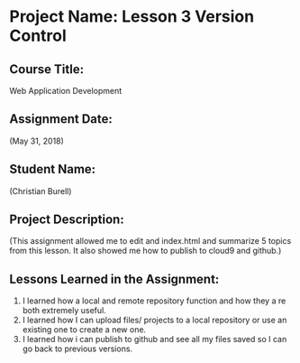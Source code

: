 # Project Name:  Lesson 3 Version Control


## Course Title:
Web Application Development

## Assignment Date:  
(May 31, 2018)

## Student Name:  
(Christian Burell)

## Project Description:
(This assignment allowed me to edit and index.html and summarize 5 topics from this lesson. It also showed me how to publish to cloud9 and github.)

## Lessons Learned in the Assignment:
1. I learned how a local and remote repository function and how they a re both extremely useful.
2. I learned how I can upload files/ projects to a local repository or use an existing one to create a new one.
3. I learned how i can publish to github and see all my files saved so I can go back to previous versions.

